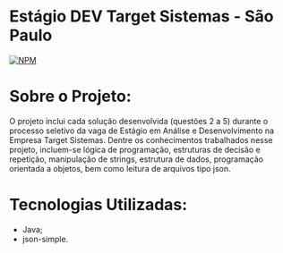 # Estágio DEV Target Sistemas - São Paulo
[![NPM](https://img.shields.io/npm/l/react)](https://github.com/LNetoMedeiros/-EstagioDevTesteTargetSistemas/blob/main/LICENSE)

# Sobre o Projeto:
O projeto inclui cada solução desenvolvida (questões 2 a 5) durante o processo seletivo da vaga de Estágio em Análise e Desenvolvimento na Empresa Target Sistemas. Dentre os conhecimentos trabalhados nesse projeto, incluem-se lógica de programação, estruturas de decisão e repetição, manipulação de strings, estrutura de dados, programação orientada a objetos, bem como leitura de arquivos tipo json. 

# Tecnologias Utilizadas:
 * Java;
 * json-simple.
